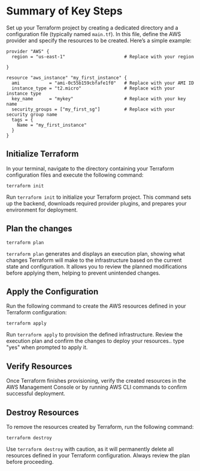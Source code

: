 # Summary of Key Steps

Set up your Terraform project by creating a dedicated directory and a configuration file (typically named `main.tf`). In this file, define the AWS provider and specify the resources to be created. Here’s a simple example:

```hcl
provider "AWS" {
  region = "us-east-1"                      # Replace with your region
  
}

resource "aws_instance" "my_first_instance" {
  ami           = "ami-0c55b159cbfafe1f0"   # Replace with your AMI ID
  instance_type = "t2.micro"                # Replace with your instance type
  key_name      = "mykey"                   # Replace with your key name
  security_groups = ["my_first_sg"]         # Replace with your security group name
  tags = {                                  
    Name = "my_first_instance"
  }
}
```

## Initialize Terraform

In your terminal, navigate to the directory containing your Terraform configuration files and execute the following command:

```
terraform init
```

Run `terraform init` to initialize your Terraform project. This command sets up the backend, downloads required provider plugins, and prepares your environment for deployment.

## Plan the changes

```
terraform plan
```

`terraform plan` generates and displays an execution plan, showing what changes Terraform will make to the infrastructure based on the current state and configuration. It allows you to review the planned modifications before applying them, helping to prevent unintended changes.

## Apply the Configuration

Run the following command to create the AWS resources defined in your Terraform configuration:

```
terraform apply
```

Run `terraform apply` to provision the defined infrastructure. Review the execution plan and confirm the changes to deploy your resources.. type "yes" when prompted to apply it.

## Verify Resources

Once Terraform finishes provisioning, verify the created resources in the AWS Management Console or by running AWS CLI commands to confirm successful deployment.

## Destroy Resources

To remove the resources created by Terraform, run the following command:

```
terraform destroy
```

Use `terraform destroy` with caution, as it will permanently delete all resources defined in your Terraform configuration. Always review the plan before proceeding.